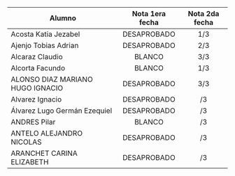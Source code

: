 | Alumno                           | Nota 1era fecha | Nota 2da fecha |
| -------------------------------- | :-------------: | :------------: |
| Acosta Katia Jezabel             |   DESAPROBADO   |      1/3       |
| Ajenjo Tobias Adrian             |   DESAPROBADO   |      2/3       |
| Alcaraz Claudio                  |     BLANCO      |      3/3       |
| Alcorta Facundo                  |     BLANCO      |      1/3       |
| ALONSO DIAZ MARIANO HUGO IGNACIO |   DESAPROBADO   |      3/3       |
| Alvarez Ignacio                  |   DESAPROBADO   |       /3       |
| Álvarez Lugo Germán Ezequiel     |   DESAPROBADO   |       /3       |
| ANDRES Pilar                     |     BLANCO      |       /3       |
| ANTELO ALEJANDRO NICOLAS         |   DESAPROBADO   |       /3       |
| ARANCHET CARINA ELIZABETH        |   DESAPROBADO   |       /3       |